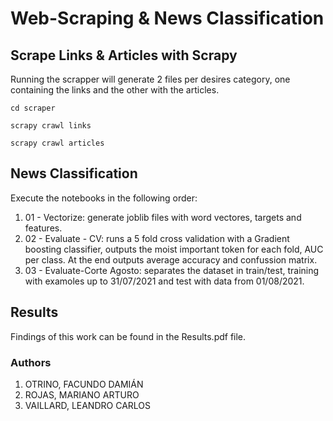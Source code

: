 # Web-Scraping & News Classification

## Scrape Links & Articles with Scrapy 
Running the scrapper will generate 2 files per desires category, one containing the links and the other with the articles.


```
cd scraper

scrapy crawl links

scrapy crawl articles
```

## News Classification

Execute the notebooks in the following order:
1. 01 - Vectorize: generate joblib files with word vectores, targets and features.
2. 02 - Evaluate - CV: runs a 5 fold cross validation with a Gradient boosting classifier, outputs the moist important token for each fold, AUC per class. At the end outputs average accuracy and confussion matrix.
3. 03 - Evaluate-Corte Agosto: separates the dataset in train/test, training with examoles up to 31/07/2021 and test with data from 01/08/2021.

## Results

Findings of this work can be found in the Results.pdf file.

### Authors
1. OTRINO, FACUNDO DAMIÁN 
2. ROJAS, MARIANO ARTURO 
3. VAILLARD, LEANDRO CARLOS